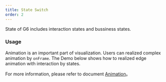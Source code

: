 ```yaml
---
title: State Switch
order: 2
---
```


State of G6 includes interaction states and bussiness states.

### Usage

Animation is an important part of visualization. Users can realized complex animation by `onFrame`.
The Demo below shows how to realized edge animation with interaction by states.

For more information, please refer to document [Animation](/zh/docs/manual/advanced/animation-zh)。